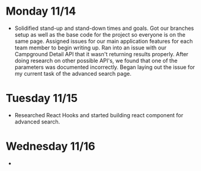 # Monday 11/14

* Solidified stand-up and stand-down times and goals. Got our branches setup as well as the base code for the project so everyone is on the same page. Assigned issues for our main application features for each team member to begin writing up. Ran into an issue with our Campground Detail API that it wasn't returning results properly. After doing research on other possible API's, we found that one of the parameters was documented incorrectly. Began laying out the issue for my current task of the advanced search page.

# Tuesday 11/15

* Researched React Hooks and started building react component for advanced search.

# Wednesday 11/16

*
